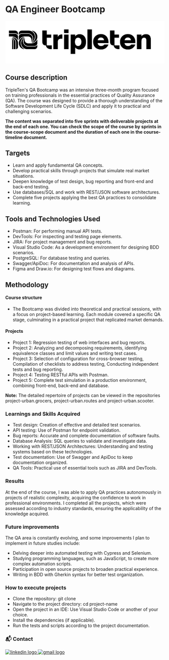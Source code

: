 # QA Engineer Bootcamp

<img src="images/tripleten-logo3.jpeg">

## Course description
TripleTen's QA Bootcamp was an intensive three-month program focused on training professionals in the essential practices of Quality Assurance (QA). The course was designed to provide a thorough understanding of the Software Development Life Cycle (SDLC) and apply it to practical and challenging scenarios.

**The content was separated into five sprints with deliverable projects at the end of each one. You can check the scope of the course by sprints in the course-scope document and the duration of each one in the course-timeline document.**

## Targets
- Learn and apply fundamental QA concepts.
- Develop practical skills through projects that simulate real market situations.
- Deepen knowledge of test design, bug reporting and front-end and back-end testing.
- Use databases/SQL and work with REST/JSON software architectures.
- Complete five projects applying the best QA practices to consolidate learning.

## Tools and Technologies Used
- Postman: For performing manual API tests.
- DevTools: For inspecting and testing page elements.
- JIRA: For project management and bug reports.
- Visual Studio Code: As a development environment for designing BDD scenarios.
- PostgreSQL: For database testing and queries.
- Swagger/ApiDoc: For documentation and analysis of APIs.
- Figma and Draw.io: For designing test flows and diagrams.

## Methodology
#### Course structure
- The Bootcamp was divided into theoretical and practical sessions, with a focus on project-based learning. Each module covered a specific QA stage, culminating in a practical project that replicated market demands.

#### Projects
- Project 1: Regression testing of web interfaces and bug reports.
- Project 2: Analyzing and decomposing requirements, identifying equivalence classes and limit values and writing test cases.
- Project 3: Selection of configuration for cross-browser testing, Compilation of checklists to address testing, Conducting independent tests and bug reporting.
- Project 4: Testing RESTful APIs with Postman.
- Project 5: Complete test simulation in a production environment, combining front-end, back-end and database.

**Note:** The detailed repertoire of projects can be viewed in the repositories project-urban.grocers, project-urban.routes and project-urban.scooter.

### Learnings and Skills Acquired
- Test design: Creation of effective and detailed test scenarios.
- API testing: Use of Postman for endpoint validation.
- Bug reports: Accurate and complete documentation of software faults.
- Database Analysis: SQL queries to validate and investigate data.
- Working with REST/JSON Architectures: Understanding and testing systems based on these technologies.
- Test documentation: Use of Swagger and ApiDoc to keep documentation organized.
- QA Tools: Practical use of essential tools such as JIRA and DevTools.

### Results
At the end of the course, I was able to apply QA practices autonomously in projects of realistic complexity, acquiring the confidence to work in professional environments. I completed all the projects, which were assessed according to industry standards, ensuring the applicability of the knowledge acquired.

### Future improvements
The QA area is constantly evolving, and some improvements I plan to implement in future studies include:

- Delving deeper into automated testing with Cypress and Selenium.
- Studying programming languages, such as JavaScript, to create more complex automation scripts.
- Participation in open source projects to broaden practical experience.
- Writing in BDD with Gherkin syntax for better test organization.

### How to execute projects
- Clone the repository: git clone <url-do-repositorio>
- Navigate to the project directory: cd project-name
- Open the project in an IDE: Use Visual Studio Code or another of your choice.
- Install the dependencies (if applicable).
- Run the tests and scripts according to the project documentation.

### 📬 Contact

<div align="left">
  <a href="https://www.linkedin.com/in/bruno-souza-14b11916a/" target="_blank">
    <img src="https://raw.githubusercontent.com/maurodesouza/profile-readme-generator/master/src/assets/icons/social/linkedin/default.svg" width="52" height="40" alt="linkedin logo"  />
  </a>
  <a href="bhenriquealves520@gmail.com" target="_blank">
    <img src="https://raw.githubusercontent.com/maurodesouza/profile-readme-generator/master/src/assets/icons/social/gmail/default.svg" width="52" height="40" alt="gmail logo"  />
  </a>
</div>

###
